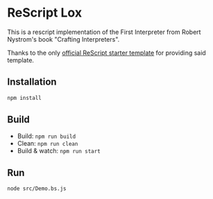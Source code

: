 # ReScript Lox

This is a rescript implementation of the First Interpreter from Robert Nystrom's book "Crafting Interpreters".

Thanks to the only [official ReScript starter template](https://github.com/rescript-lang/rescript-project-template) for providing said template.

## Installation

```sh
npm install
```

## Build

- Build: `npm run build`
- Clean: `npm run clean`
- Build & watch: `npm run start`

## Run

```sh
node src/Demo.bs.js
```
